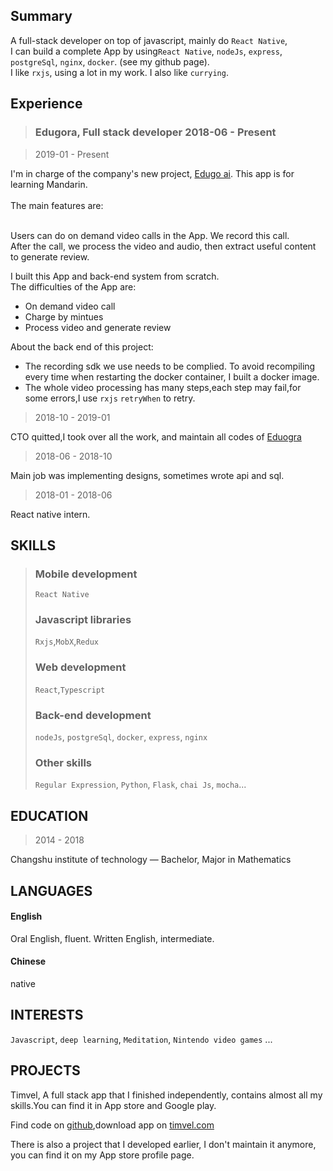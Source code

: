 ## Summary

A full-stack developer on top of javascript, mainly do `React Native`,
<br/>
I can build a complete App by using`React Native`, `nodeJs`, `express`, `postgreSql`, `nginx`, `docker`. (see my github page).
<br/>I like `rxjs`, using a lot in my work. I also like `currying`.

## Experience

> ### Edugora, Full stack developer 2018-06 - Present

> 2019-01 - Present

I'm in charge of the company's new project, [Edugo ai](https://apps.apple.com/cn/app/id1460558223). This app is for learning Mandarin.
<br/>
<br/>The main features are:

<br/>Users can do on demand video calls in the App. We record this call.
<br/>After the call, we process the video and audio, then extract useful content to generate review.

I built this App and back-end system from scratch.
<br/>
The difficulties of the App are:

- On demand video call
- Charge by mintues
- Process video and generate review

About the back end of this project:

- The recording sdk we use needs to be complied. To avoid recompiling every time when restarting the docker container, I built a docker image.
- The whole video processing has many steps,each step may fail,for some errors,I use `rxjs` `retryWhen` to retry.

> 2018-10 - 2019-01

CTO quitted,I took over all the work, and maintain all codes of [Eduogra](https://itunes.apple.com/cn/app/id1253306402?mt=8)

> 2018-06 - 2018-10

Main job was implementing designs, sometimes wrote api and sql.

> 2018-01 - 2018-06

React native intern.

## SKILLS

> ### Mobile development
>
> `React Native`
>
> ### Javascript libraries
>
> `Rxjs`,`MobX`,`Redux`
>
> ### Web development
>
> `React`,`Typescript`
>
> ### Back-end development
>
> `nodeJs`, `postgreSql`, `docker`, `express`, `nginx`
>
> ### Other skills
>
> `Regular Expression`, `Python`, `Flask`, `chai Js`, `mocha`...

## EDUCATION

> 2014 - 2018

Changshu institute of technology — Bachelor, Major in Mathematics

## LANGUAGES

#### English

Oral English, fluent. Written English, intermediate.

#### Chinese

native

## INTERESTS

`Javascript`, `deep learning`, `Meditation`, `Nintendo video games` ...

## PROJECTS

Timvel, A full stack app that I finished independently, contains almost all my skills.You can find it in App store and Google play.

Find code on [github](https://github.com/Singloo/timvel),download app on [timvel.com](https://timvel.com)

There is also a project that I developed earlier, I don't maintain it anymore, you can find it on my App store profile page.


~~~Some people may think that I know too much and I'm not proficient in any skill. I think it only shows that I spent more time on study.~~~